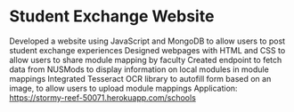 # Student Exchange Website

Developed a website using JavaScript and MongoDB to allow users to post student exchange experiences
Designed webpages with HTML and CSS to allow users to share module mapping by faculty
Created endpoint to fetch data from NUSMods to display information on local modules in module mappings
Integrated Tesseract OCR library to autofill form based on an image, to allow users to upload module mappings
 Application: https://stormy-reef-50071.herokuapp.com/schools

